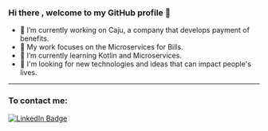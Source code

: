 ### Hi there , welcome to my GitHub profile 👋

- 🔭 I’m currently working on Caju, a company that develops payment of benefits.
- 🔎 My work focuses on the Microservices for Bills.
- 🌱 I’m currently learning Kotlin and Microservices.
- 🤔 I'm looking for new technologies and ideas that can impact people's lives.

---

### To contact me:
<a href="https://www.linkedin.com/in/jean-poffo">
  <img src="https://img.shields.io/badge/-jeanpoffo-0077B5?style=flat-square&amp;labelColor=0077B5&amp;logo=LinkedIn&amp;link=https://www.linkedin.com/in/grochavieira/" alt="LinkedIn Badge">
</a>
